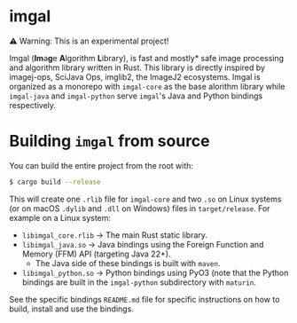 # imgal

⚠️ Warning: This is an experimental project!

Imgal (**Im**a**g**e **A**lgorithm **L**ibrary), is fast and mostly* safe image processing and algorithm library written in Rust. This library is directly inspired by imagej-ops,
SciJava Ops, imglib2, the ImageJ2 ecosystems. Imgal is organized as a monorepo with `imgal-core` as the base alorithm library while `imgal-java` and `imgal-python` serve `imgal`'s
Java and Python bindings respectively.

# Building `imgal` from source

You can build the entire project from the root with:

```bash
$ cargo build --release
```

This will create one `.rlib` file for `imgal-core` and two `.so` on Linux systems (or on macOS `.dylib` and `.dll` on Windows) files in `target/release`. For example on a Linux system:

- `libimgal_core.rlib` -> The main Rust static library.
- `libimgal_java.so` -> Java bindings using the Foreign Function and Memory (FFM) API (targeting Java 22+).
    - The Java side of these bindings is built with `maven`.
- `libimgal_python.so` -> Python bindings using PyO3 (note that the Python bindings are built in the `imgal-python` subdirectory with `maturin`.

See the specific bindings `README.md` file for specific instructions on how to build, install and use the bindings.

